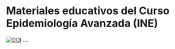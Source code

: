 # Materiales educativos del Curso Epidemiología Avanzada (INE)

<a href="https://zenodo.org/badge/latestdoi/361747359"><img src="https://zenodo.org/badge/361747359.svg" alt="DOI"></a>
....
